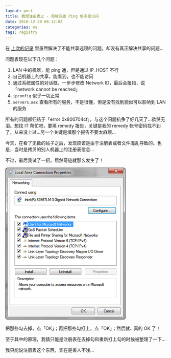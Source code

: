 ```yaml
---
layout: post
title: 我恨注册表之 - 局域网能 Ping 但不能访问
date: 2010-12-20 06:12:02
categories: os
tags: registry
---
```


在 [上次的记录](/2010/12/15/windows-registry-service.html) 里虽然解决了不能共享选项的问题，却没有真正解决共享的问题...

问题表现在以下几个问题：

1. LAN 中的机器，能 ping 通，但是通过 IP_HOST 不行
2. 自己机器上的共享，能看到，也不能访问
3. 通过系统属性的对话框，一步步修改 Network ID，最后会报错，说「network cannot be reached」
4. `ipconfig` 似乎一切正常
5. `servers.msc` 查看所有的服务，不是很懂，但是没有找到貌似可以影响到 LAN 的服务

所有的问题都归结于「error 0x800704cf」，与这个问题抗争了好几天了...欲哭无泪。想找 IT 帮忙吧，要填 remedy 报告，关键是我的 remedy 帐号密码找不到了，从来没上过...另一个关键是填那个报告不要太麻烦...

今天，在看了无数的帖子之后，发现应该是由于注册表或者文件混乱导致的。也是，当时是拷贝的别人机器上的注册表信息...

不过，最后我试了一招，居然奇迹就那么发生了！

![](/images/posts/lan_prop_dialog.png)

把那些勾去掉，点「OK」；再把那些勾打上，点「OK」；然后就...真的 OK 了！

至于其中的原理，我猜只能是注册表在去掉勾和重新打上勾的时候被整理了一下...

我只能说注册表这个东西，实在是害人不浅...